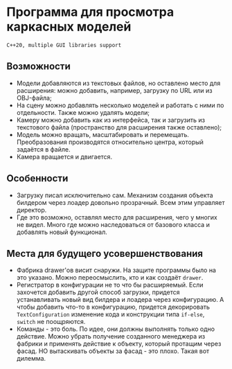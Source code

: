 # Программа для просмотра каркасных моделей
```
C++20, multiple GUI libraries support
```

## Возможности

- Модели добавляются из текстовых файлов, но оставлено место для расширения: можно добавить, например, загрузку по URL или из OBJ-файла;
- На сцену можно добавлять несколько моделей и работать с ними по отдельности. Также можно удалять модели;
- Камеру можно добавить как из интерфейса, так и загрузить из текстового файла (пространство для расширения также оставлено);
- Модель можно вращать, масштабировать и перемещать. Преобразования производятся относительно центра, который задаётся в файле.
- Камера вращается и двигается.

## Особенности

- Загрузку писал исключительно сам. Механизм создания объекта билдером через лоадер довольно прозрачный. Всем этим управляет директор.
- Где это возможно, оставлял место для расширения, чего у многих не видел. Много где можно наследоваться от базового класса и добавлять новый функционал.

## Места для будущего усовершенствования

- Фабрика drawer'ов висит снаружи. На защите программы было на это указано. Можно переосмыслить, кто и как создаёт `drawer`.
- Регистратор в конфигурации не то что бы расширяемый. Если захочется добавить другой способ загрузки, придется устанавливать новый вид билдера и лоадера через конфигурацию. А чтобы добавить что-то в конфигурацию, придется декорировать `TextConfiguration` изменение кода и конструкции типа `if-else`, `switch` не поощряются.
- Команды - это боль. По идее, они должны выполнять только одно действие. Можно убрать получение созданного менеджера из фабрики и применять действие к объекту, который протащим через фасад. НО вытаскивать объекты за фасад - это плохо. Такая вот дилемма.